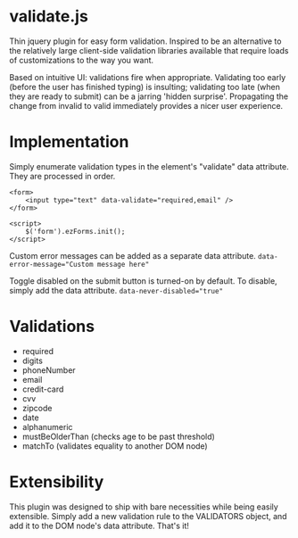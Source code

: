 # validate.js
Thin jquery plugin for easy form validation. Inspired to be an
alternative to the relatively large client-side validation libraries
available that require loads of customizations to the way you want. 

Based on intuitive UI: validations fire when appropriate. Validating
too early (before the user has finished typing) is insulting;
validating too late (when they are ready to submit) can be a
jarring 'hidden surprise'. Propagating the change from invalid to valid
immediately provides a nicer user experience.


# Implementation
Simply enumerate validation types in the element's "validate" data attribute.
They are processed in order. 

```
<form>
    <input type="text" data-validate="required,email" />
</form>

<script>
    $('form').ezForms.init();
</script>
```

Custom error messages can be added as a separate data attribute.
`data-error-message="Custom message here"`

Toggle disabled on the submit button is turned-on by default. To disable,
simply add the data attribute.
`data-never-disabled="true"`


# Validations
- required
- digits
- phoneNumber
- email
- credit-card
- cvv
- zipcode
- date
- alphanumeric
- mustBeOlderThan (checks age to be past threshold)
- matchTo (validates equality to another DOM node)

# Extensibility
This plugin was designed to ship with bare necessities while being
easily extensible. Simply add a new validation rule to the VALIDATORS
object, and add it to the DOM node's data attribute. That's it!

